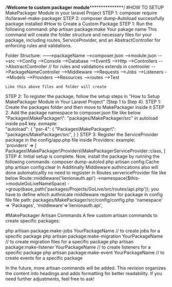 /********************Welcome to custom packager module***********************************/
#HOW TO SETUP MakePackager Module in your laravel Project
STEP 1: composer require ifo/laravel-make-packager
STEP 2: composer dump-Autoload
successfully package installed
#How to Create a Custom Package
STEP 1:
      Run the following command:
      php artisan package:make Your pakage name
      This command will create the folder structure and necessary files for your package, including routes, ServiceProvider, and an AbstractController for enforcing rules and validations.

Folder Structure:
       --->packageName
           -->composer.json
           -->module.json
           -->src
              -->Config
              -->Console
              -->Database
              -->EventS
              -->Http
                 -->Controllers
                   -->AbstractController // for rules and validations extends in controoler
                   -->PackageNameController
                 -->Middleware
                 -->Requests
              -->Jobs
              -->Listeners
              -->Models
              -->Providers
              -->Resources
              -->routes
              -->Test

    Like this above files and folder will create
  STEP 2:
      To register the package, follow the setup steps in "How to Setup MakePackager Module in Your Laravel Project" (Step 1 to Step 4).
      STEP 1:
      Create the packages folder and then move to MakePackager inside it
      STEP 2:
            Add the package namespace to composer.json file like below
            "Packages\\MakePackager\\": "packages/MakePackager/src" in autoload inside ps4 key.
             exmaple:  
               "autoload": {
                   "psr-4": {
                     "Packages\\MakePackager\\": "packages/MakePackager/src",
                   }
                 }
      STEP 3:
            Register the ServiceProvider package in the config/app.php file inside Providers:
            example:    
              'providers' => [
                Packages\MakePackager\Providers\MakePackagerServiceProvider::class,
              ]
      STEP 4:
            Initial setup is complete. Now, install the package by running the following commands:
            composer dump-autolod
            php artisan config:Cache
            php artisan config:clear
  In Additinally Middleware authincations also will done automaticallly no need to regsister in Routes servericeProvider file
   like below
         Route::middleware('lienionauth.api')
         ->namespace($this->moduleGoLiveNameSpace)
         ->group(base_path('packages/Projects/GoLive/src/routes/api.php'));
you have to define which authnicate middleware register for package in config file
file path: packages/MakePackager/src/config/config.php
'namespace' => 'Packages',
'middleware'=>'lienionauth.api',


#MakePackager Artisan Commands
A few custom artisan commands to create specific packages:

 php artisan package:make-jobs YourPackageName // to create jobs for a specific package
 php artisan package:make-migration YourPackageName // to create migration files for a specific package
 php artisan package:make-listener YourPackageName // to create listeners for a specific package
 php artisan package:make-event YourPackageName // to create events for a specific package

In the future, more artisan commands will be added.
This revision organizes the content into headings and adds formatting for better readability. If you need further adjustments, feel free to ask!
